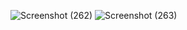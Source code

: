 ![Screenshot (262)](https://github.com/Berlin629252/CCNA/assets/66897078/8b8a7d0a-f99a-4369-9be0-9307b460a4c7)
![Screenshot (263)](https://github.com/Berlin629252/CCNA/assets/66897078/2b1c6e88-388c-4c2c-b613-e22d9a60398d)
